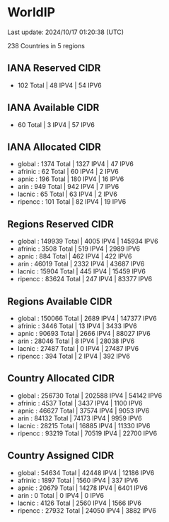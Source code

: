 # WorldIP

Last update: 2024/10/17 01:20:38 (UTC)

238 Countries in 5 regions

## IANA Reserved CIDR

- 102 Total | 48 IPV4 | 54 IPV6

## IANA Available CIDR

- 60 Total | 3 IPV4 | 57 IPV6

## IANA Allocated CIDR

- global : 1374 Total | 1327 IPV4 | 47 IPV6
- afrinic : 62 Total | 60 IPV4 | 2 IPV6
- apnic : 196 Total | 180 IPV4 | 16 IPV6
- arin : 949 Total | 942 IPV4 | 7 IPV6
- lacnic : 65 Total | 63 IPV4 | 2 IPV6
- ripencc : 101 Total | 82 IPV4 | 19 IPV6

## Regions Reserved CIDR

- global : 149939 Total | 4005 IPV4 | 145934 IPV6
- afrinic : 3508 Total | 519 IPV4 | 2989 IPV6
- apnic : 884 Total | 462 IPV4 | 422 IPV6
- arin : 46019 Total | 2332 IPV4 | 43687 IPV6
- lacnic : 15904 Total | 445 IPV4 | 15459 IPV6
- ripencc : 83624 Total | 247 IPV4 | 83377 IPV6

## Regions Available CIDR

- global : 150066 Total | 2689 IPV4 | 147377 IPV6
- afrinic : 3446 Total | 13 IPV4 | 3433 IPV6
- apnic : 90693 Total | 2666 IPV4 | 88027 IPV6
- arin : 28046 Total | 8 IPV4 | 28038 IPV6
- lacnic : 27487 Total | 0 IPV4 | 27487 IPV6
- ripencc : 394 Total | 2 IPV4 | 392 IPV6

## Country Allocated CIDR

- global : 256730 Total | 202588 IPV4 | 54142 IPV6
- afrinic : 4537 Total | 3437 IPV4 | 1100 IPV6
- apnic : 46627 Total | 37574 IPV4 | 9053 IPV6
- arin : 84132 Total | 74173 IPV4 | 9959 IPV6
- lacnic : 28215 Total | 16885 IPV4 | 11330 IPV6
- ripencc : 93219 Total | 70519 IPV4 | 22700 IPV6

## Country Assigned CIDR

- global : 54634 Total | 42448 IPV4 | 12186 IPV6
- afrinic : 1897 Total | 1560 IPV4 | 337 IPV6
- apnic : 20679 Total | 14278 IPV4 | 6401 IPV6
- arin : 0 Total | 0 IPV4 | 0 IPV6
- lacnic : 4126 Total | 2560 IPV4 | 1566 IPV6
- ripencc : 27932 Total | 24050 IPV4 | 3882 IPV6
